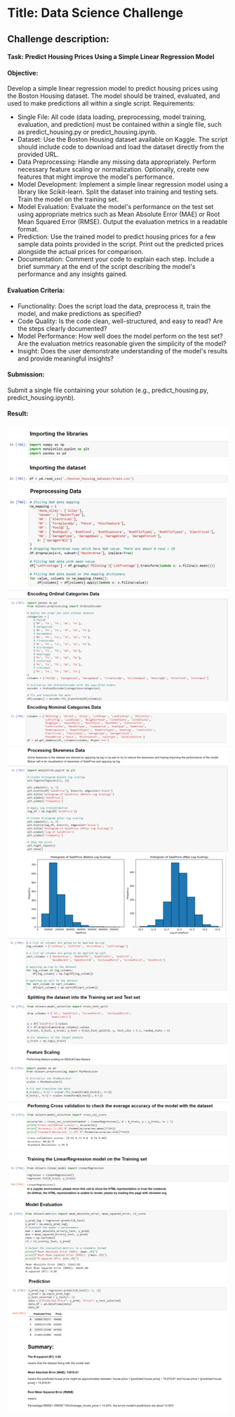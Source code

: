 # Title: Data Science Challenge

## Challenge description:
#### Task: Predict Housing Prices Using a Simple Linear Regression Model

#### Objective: 
Develop a simple linear regression model to predict housing prices using the Boston Housing dataset. The model should be trained, evaluated, and used to make predictions all within a single script.
Requirements:

-    Single File: All code (data loading, preprocessing, model training, evaluation, and prediction) must be contained within a single file, such as predict_housing.py or predict_housing.ipynb.
-    Dataset:
        Use the Boston Housing dataset available on Kaggle.
        The script should include code to download and load the dataset directly from the provided URL.
-    Data Preprocessing:
        Handle any missing data appropriately.
        Perform necessary feature scaling or normalization.
        Optionally, create new features that might improve the model's performance.
-    Model Development:
        Implement a simple linear regression model using a library like Scikit-learn.
        Split the dataset into training and testing sets.
        Train the model on the training set.
-    Model Evaluation:
        Evaluate the model's performance on the test set using appropriate metrics such as Mean Absolute Error (MAE) or Root Mean Squared Error (RMSE).
        Output the evaluation metrics in a readable format.
-    Prediction:
        Use the trained model to predict housing prices for a few sample data points provided in the script.
        Print out the predicted prices alongside the actual prices for comparison.
-    Documentation:
        Comment your code to explain each step.
        Include a brief summary at the end of the script describing the model's performance and any insights gained.

#### Evaluation Criteria:

-    Functionality: Does the script load the data, preprocess it, train the model, and make predictions as specified?
-    Code Quality: Is the code clean, well-structured, and easy to read? Are the steps clearly documented?
-    Model Performance: How well does the model perform on the test set? Are the evaluation metrics reasonable given the simplicity of the model?
-    Insight: Does the user demonstrate understanding of the model's results and provide meaningful insights?

#### Submission: 
Submit a single file containing your solution (e.g., predict_housing.py, predict_housing.ipynb).

#### Result:

![1](/assets/images/1.png)
![2](/assets/images/2.png)
![3](/assets/images/3.png)
![4](/assets/images/4.png)
![5](/assets/images/5.png)
![6](/assets/images/6.png)
![7](/assets/images/7.png)
![8](/assets/images/8.png)
![9](/assets/images/9.png)
![10](/assets/images/10.png)
![11](/assets/images/11.png)
![12](/assets/images/12.png)
![13](/assets/images/13.png)
![14](/assets/images/14.png)

